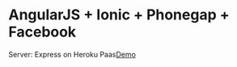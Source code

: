 <h1>AngularJS + Ionic + Phonegap + Facebook</h1>

Server: Express on Heroku Paas<a href="http://mobile-perf.herokuapp.com/">Demo</a>